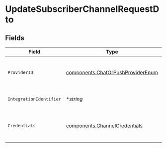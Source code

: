 # UpdateSubscriberChannelRequestDto


## Fields

| Field                                                                                  | Type                                                                                   | Required                                                                               | Description                                                                            |
| -------------------------------------------------------------------------------------- | -------------------------------------------------------------------------------------- | -------------------------------------------------------------------------------------- | -------------------------------------------------------------------------------------- |
| `ProviderID`                                                                           | [components.ChatOrPushProviderEnum](../../models/components/chatorpushproviderenum.md) | :heavy_check_mark:                                                                     | The provider identifier for the credentials                                            |
| `IntegrationIdentifier`                                                                | **string*                                                                              | :heavy_minus_sign:                                                                     | The integration identifier                                                             |
| `Credentials`                                                                          | [components.ChannelCredentials](../../models/components/channelcredentials.md)         | :heavy_check_mark:                                                                     | Credentials payload for the specified provider                                         |